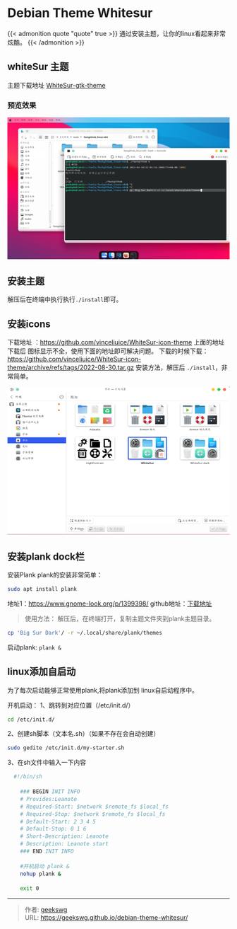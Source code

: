 # Debian Theme Whitesur

{{< admonition quote "quote" true >}}
通过安装主题，让你的linux看起来非常炫酷。
{{< /admonition >}}

<!--more-->

## whiteSur 主题

主题下载地址 [WhiteSur-gtk-theme](https://github.com/vinceliuice/WhiteSur-gtk-theme)  

### 预览效果

![whiteSur主题](230316181427-debian-theme-whiteSur.png "whiteSur主题")

## 安装主题

解压后在终端中执行执行`./install`即可。

## 安装icons

下载地址 ：https://github.com/vinceliuice/WhiteSur-icon-theme
上面的地址下载后 图标显示不全，使用下面的地址即可解决问题。
下载的时候下载：https://github.com/vinceliuice/WhiteSur-icon-theme/archive/refs/tags/2022-08-30.tar.gz
安装方法，解压后 `./install`，非常简单。

![whiteSur图标](debian-theme-whiteSur-icons.png "whiteSur图标")

## 安装plank dock栏

安装Plank
plank的安装非常简单：
```bash
sudo apt install plank
```
地址1：https://www.gnome-look.org/p/1399398/
github地址：[下载地址](https://github.com/x64Bits/plank-themes)
> 使用方法：
解压后，在终端打开，复制主题文件夹到plank主题目录。
```bash
cp 'Big Sur Dark'/ -r ~/.local/share/plank/themes
```
启动plank:  `plank &`

## linux添加自启动
为了每次启动能够正常使用plank,将plank添加到 linux自启动程序中。

开机启动：
1、跳转到对应位置（/etc/init.d/）
```bash
cd /etc/init.d/
```

2、创建sh脚本（文本名.sh）（如果不存在会自动创建）
```bash
sudo gedite /etc/init.d/my-starter.sh
```

3、在sh文件中输入一下内容

```bash
  #!/bin/sh
    
    ### BEGIN INIT INFO
    # Provides:Leanote
    # Required-Start: $network $remote_fs $local_fs
    # Required-Stop: $network $remote_fs $local_fs
    # Default-Start: 2 3 4 5
    # Default-Stop: 0 1 6
    # Short-Description: Leanote
    # Description: Leanote start
    ### END INIT INFO
    
    #开机启动 plank &
    nohup plank &

    exit 0
```

---

> 作者: [geekswg](https://geekswg.github.io)  
> URL: https://geekswg.github.io/debian-theme-whitesur/  

